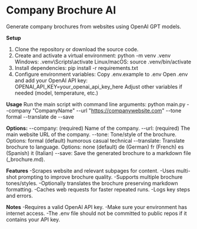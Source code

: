 # Company Brochure AI

Generate company brochures from websites using OpenAI GPT models.

**Setup**
1. Clone the repository or download the source code.
2. Create and activate a virtual environment:
   python -m venv .venv
    Windows:
      .venv\Scripts\activate
    Linux/macOS:
      source .venv/bin/activate
3. Install dependencies:
  pip install -r requirements.txt
4. Configure environment variables:
  Copy .env.example to .env
  Open .env and add your OpenAI API key:
    OPENAI_API_KEY=your_openai_api_key_here
  Adjust other variables if needed (model, temperature, etc.)

**Usage**
Run the main script with command line arguments:
python main.py --company "CompanyName" --url "https://companywebsite.com" --tone formal --translate de --save

**Options:**
--company: (required) Name of the company.
--url: (required) The main website URL of the company.
--tone: Tone/style of the brochure. Options:
    formal (default)
    humorous
    casual
    technical
--translate: Translate brochure to language. Options:
    none (default)
    de (German)
    fr (French)
    es (Spanish)
    it (Italian)
--save: Save the generated brochure to a markdown file (<CompanyName>_brochure.md).

**Features**
-Scrapes website and relevant subpages for content.
-Uses multi-shot prompting to improve brochure quality.
-Supports multiple brochure tones/styles.
-Optionally translates the brochure preserving markdown formatting.
-Caches web requests for faster repeated runs.
-Logs key steps and errors.

**Notes**
-Requires a valid OpenAI API key.
-Make sure your environment has internet access.
-The .env file should not be committed to public repos if it contains your API key.
